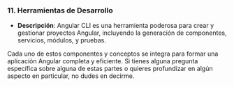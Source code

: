 ### 11. **Herramientas de Desarrollo**

- **Descripción**: Angular CLI es una herramienta poderosa para crear y gestionar proyectos Angular, incluyendo la generación de componentes, servicios, módulos, y pruebas.

Cada uno de estos componentes y conceptos se integra para formar una aplicación Angular completa y eficiente. Si tienes alguna pregunta específica sobre alguna de estas partes o quieres profundizar en algún aspecto en particular, no dudes en decirme.